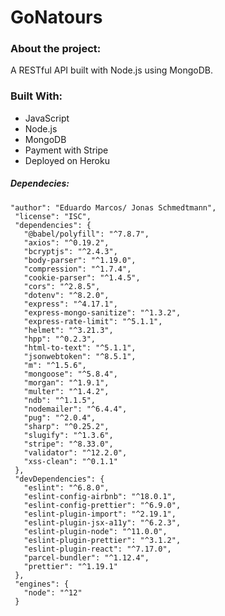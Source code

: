 # GoNatours

### About the project:

A RESTful API built with Node.js using MongoDB.

### Built With:

* JavaScript
* Node.js
* MongoDB
* Payment with Stripe
* Deployed on Heroku

##### Dependecies:

    "author": "Eduardo Marcos/ Jonas Schmedtmann",
     "license": "ISC",
     "dependencies": {
       "@babel/polyfill": "^7.8.7",
       "axios": "^0.19.2",
       "bcryptjs": "^2.4.3",
       "body-parser": "^1.19.0",
       "compression": "^1.7.4",
       "cookie-parser": "^1.4.5",
       "cors": "^2.8.5",
       "dotenv": "^8.2.0",
       "express": "^4.17.1",
       "express-mongo-sanitize": "^1.3.2",
       "express-rate-limit": "^5.1.1",
       "helmet": "^3.21.3",
       "hpp": "^0.2.3",
       "html-to-text": "^5.1.1",
       "jsonwebtoken": "^8.5.1",
       "m": "^1.5.6",
       "mongoose": "^5.8.4",
       "morgan": "^1.9.1",
       "multer": "^1.4.2",
       "ndb": "^1.1.5",
       "nodemailer": "^6.4.4",
       "pug": "^2.0.4",
       "sharp": "^0.25.2",
       "slugify": "^1.3.6",
       "stripe": "^8.33.0",
       "validator": "^12.2.0",
       "xss-clean": "^0.1.1"
     },
     "devDependencies": {
       "eslint": "^6.8.0",
       "eslint-config-airbnb": "^18.0.1",
       "eslint-config-prettier": "^6.9.0",
       "eslint-plugin-import": "^2.19.1",
       "eslint-plugin-jsx-a11y": "^6.2.3",
       "eslint-plugin-node": "^11.0.0",
       "eslint-plugin-prettier": "^3.1.2",
       "eslint-plugin-react": "^7.17.0",
       "parcel-bundler": "^1.12.4",
       "prettier": "^1.19.1"
     },
     "engines": {
       "node": "^12"
     }

